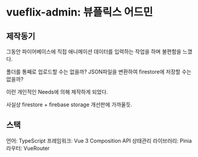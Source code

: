 # vueflix-admin: 뷰플릭스 어드민

## 제작동기
그동안 파이어베이스에 직접 애니메이션 데이터를 입력하는 작업을 하며 불편함을 느꼈다.

폴더를 통째로 업로드할 수는 없을까? JSON파일을 변환하여 firestore에 저장할 수는 없을까?

이런 개인적인 Needs에 의해 제작하게 되었다.

사실상 firestore + firebase storage 개선판에 가까울듯.

## 스택
언어: TypeScript
프레임워크: Vue 3 Composition API
상태관리 라이브러리: Pinia
라우터: VueRouter
